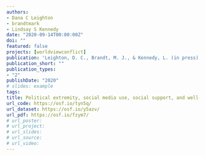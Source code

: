 ```yaml
---
authors:
- Dana C Leighton
- brandtmark
- Lindsay S Kennedy
date: "2020-09-14T00:00:00Z"
doi: ""
featured: false
projects: [worldviewconflict]
publication: 'Leighton, D. C., Brandt, M. J., & Kennedy, L. (in press). Political extremity, social media use, social support, and well-being for emerging adults during the 2016 presidential election campaign. *Emerging Adulthood*. https://doi.org/10.1177/2167696818810618'
publication_short: ""
publication_types:
- "2"
publishDate: "2020"
# slides: example
tags:
title: Political extremity, social media use, social support, and well-being for emerging adults during the 2016 presidential election campaign
url_code: https://osf.io/tyn5q/
url_dataset: https://osf.io/y5azv/
url_pdf: https://osf.io/fzym7/
# url_poster:
# url_project:
# url_slides:
# url_source:
# url_video:
---
```

